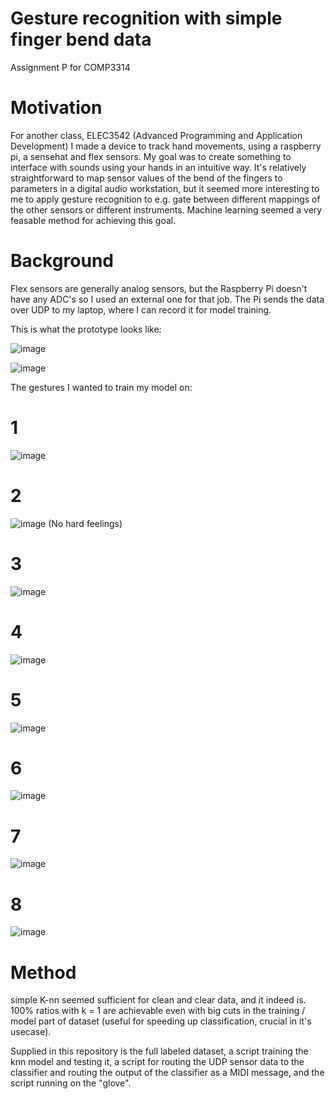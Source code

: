 # Gesture recognition with simple finger bend data
Assignment P for COMP3314

# Motivation 
For another class, ELEC3542 (Advanced Programming and Application Development) I made a device to track hand movements, using a raspberry pi, a sensehat and flex sensors. My goal was to create something to interface with sounds using your hands in an intuitive way. It's relatively straightforward to map sensor values of the bend of the fingers to parameters in a digital audio workstation, but it seemed more interesting to me to apply gesture recognition to e.g. gate between different mappings of the other sensors or different instruments. Machine learning seemed a very feasable method for achieving this goal.

# Background
Flex sensors are generally analog sensors, but the Raspberry Pi doesn't have any ADC's so I used an external one for that job. The Pi sends the data over UDP to my laptop, where I can record it for model training. 

This is what the prototype looks like:

![image](https://user-images.githubusercontent.com/25040414/40318550-8d280998-5d57-11e8-9760-06a94c75e14e.png)

![image](https://user-images.githubusercontent.com/25040414/40318476-57ab21ec-5d57-11e8-9e1a-a2f2237d2607.png)

The gestures I wanted to train my model on:
# 1
![image](https://user-images.githubusercontent.com/25040414/40320009-c4cfa43c-5d5c-11e8-8f04-201898020a90.png)

# 2
![image](https://user-images.githubusercontent.com/25040414/40320012-c893e6aa-5d5c-11e8-99ea-32815422f3ec.png)
(No hard feelings)

# 3
![image](https://user-images.githubusercontent.com/25040414/40320019-ccba5066-5d5c-11e8-8782-40a7b0a2dc38.png)

# 4
![image](https://user-images.githubusercontent.com/25040414/40320033-d19b4356-5d5c-11e8-9f6a-224a96e93267.png)

# 5
![image](https://user-images.githubusercontent.com/25040414/40320041-d667beaa-5d5c-11e8-8468-7df005b8fc02.png)

# 6
![image](https://user-images.githubusercontent.com/25040414/40320047-dbe1ea18-5d5c-11e8-9acf-2f4a90315842.png)

# 7
![image](https://user-images.githubusercontent.com/25040414/40320053-e0e252b4-5d5c-11e8-996b-87f0bb63d9b1.png)

# 8
![image](https://user-images.githubusercontent.com/25040414/40320057-e5b01e16-5d5c-11e8-95da-2508843a387b.png)


# Method

simple K-nn seemed sufficient for clean and clear data, and it indeed is. 100% ratios with k = 1 are achievable even with 
big cuts in the training / model part of dataset (useful for speeding up classification, crucial in it's usecase). 

Supplied in this repository is the full labeled dataset, a script training the knn model and testing it, a script for routing the UDP sensor data  to the classifier and routing the output of the classifier as a MIDI message, and the script running on the "glove".



